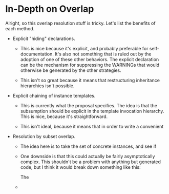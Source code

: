 In-Depth on Overlap
===================

Alright, so this overlap resolution stuff is tricky.  Let's list the benefits
of each method.

* Explicit "hiding" declarations.

    - This is nice because it's explicit, and probably preferable for self-
      documentation.  It's also not something that is ruled out by the adoption
      of one of these other behaviors.  The explicit declaration can be the
      mechanism for suppressing the WARNINGs that would otherwise be generated
      by the other strategies.

    - This isn't so great because it means that restructuring inheritance
      hierarchies isn't possible.

* Explicit chaining of instance templates.

    - This is currently what the proposal specifies.  The idea is that the
      subsumption should be explicit in the template invocation hierarchy.
      This is nice, because it's straightforward.

    - This isn't ideal, because it means that in order to write a convenient

* Resolution by subset overlap.

    - The idea here is to take the set of concrete instances, and see if

    - One downside is that this could actually be fairly asymptotically
      complex.  This shouldn't be a problem with anything but generated code,
      but I think it would break down something like this:

      The 

    - 